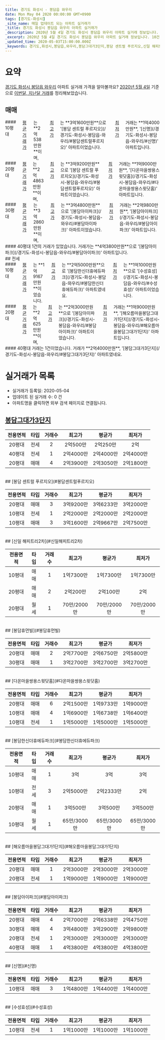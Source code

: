 ```yaml
---
title: 경기도 화성시 - 봉담읍 와우리
date: Mon May 04 2020 00:00:00 GMT+0900
tags: [경기도-화성시]
_site_name: 매일 업데이트 되는 아파트 실거래가
_title: 경기도 화성시 봉담읍 와우리 아파트 실거래가
_description: 2020년 5월 4일 경기도 화성시 봉담읍 와우리 아파트 실거래 정보입니다. 10건 아파트 정보가 있습니다.
_excerpt: 2020년 5월 4일 경기도 화성시 봉담읍 와우리 아파트 실거래 정보입니다. 10건 아파트 정보가 있습니다.
_updated_time: 2020-05-03T15:00:00.000Z
_keywords: 경기도,화성시,봉담읍,와우리,봉담그대가3단지,봉담 센트럴 푸르지오,신일 해피트리2차,봉담휴먼빌,다온마을쌍용스윗닷홈,봉담한신더휴에듀파크,해오름마을봉담그대가1단지,봉담아이파크,신명,수성효성
---
```





# 요약
<ins>경기도 화성시 봉담읍 와우리</ins> 아파트 실거래 가격을 알아볼까요? <ins>2020년 5월 4일</ins> 기준으로 <ins>이번달, 지난달 거래</ins>를 정리해보았습니다.

## 매매
<div class="container">
<div class="six columns" markdown="1">
#### 10평대
<ins>평균 거래가</ins>는 **2억538만원**이며, <ins>최고가</ins>는 **3억1600만원**으로 '[봉담 센트럴 푸르지오](/경기도-화성시-봉담읍-와우리/#봉담센트럴푸르지오)' 아파트이었습니다. <ins>최저가</ins> 거래는 **1억4000만원**, '[신명](/경기도-화성시-봉담읍-와우리/#신명)' 아파트입니다.
</div>
<div class="six columns" markdown="1">
#### 20평대
<ins>평균 거래가</ins>는 **2억4863만원**이며, <ins>최고가</ins>는 **3억9200만원**으로 '[봉담 센트럴 푸르지오](/경기도-화성시-봉담읍-와우리/#봉담센트럴푸르지오)' 아파트이었습니다. <ins>최저가</ins> 거래는 **1억9000만원**, '[다온마을쌍용스윗닷홈](/경기도-화성시-봉담읍-와우리/#다온마을쌍용스윗닷홈)' 아파트입니다.
</div>
</div>
<div class="container">
<div class="six columns" markdown="1">
#### 30평대
<ins>평균 거래가</ins>는 **3억2860만원**이며, <ins>최고가</ins>는 **3억4800만원**으로 '[봉담아이파크](/경기도-화성시-봉담읍-와우리/#봉담아이파크)' 아파트이었습니다. <ins>최저가</ins> 거래는 **2억9800만원**, '[봉담아이파크](/경기도-화성시-봉담읍-와우리/#봉담아이파크)' 아파트입니다.
</div>
<div class="six columns" markdown="1">
#### 40평대
1건의 거래가 있었습니다. 거래가는 **4억3800만원**으로 '[봉담아이파크](/경기도-화성시-봉담읍-와우리/#봉담아이파크)' 아파트입니다.
</div>
</div>
## 전세
<div class="container">
<div class="six columns" markdown="1">
#### 10평대
<ins>평균 거래가</ins>는 **1억9167만원**이었습니다. <ins>최고가</ins>는 **2억5000만원**으로 '[봉담한신더휴에듀파크](/경기도-화성시-봉담읍-와우리/#봉담한신더휴에듀파크)' 아파트였네요. <ins>최저가</ins>는 **1억1000만원**으로 '[수성효성](/경기도-화성시-봉담읍-와우리/#수성효성)' 아파트이었습니다.
</div>
<div class="six columns" markdown="1">
#### 20평대
<ins>평균 거래가</ins>는 **2억625만원**이며, <ins>최고가</ins>는 **2억3000만원**으로 '[봉담아이파크](/경기도-화성시-봉담읍-와우리/#봉담아이파크)' 아파트이었습니다. <ins>최저가</ins> 거래는 **1억9000만원**, '[해오름마을봉담그대가1단지](/경기도-화성시-봉담읍-와우리/#해오름마을봉담그대가1단지)' 아파트입니다.
</div>
</div>
<div class="container">
<div class="twelve columns" markdown="1">
#### 40평대
거래는 1건이었습니다. 거래가 **2억4000만원**, '[봉담그대가3단지](/경기도-화성시-봉담읍-와우리/#봉담그대가3단지)' 아파트였네요.
</div>
</div>



# 실거래가 목록
- 실거래가 등록일: 2020-05-04
- 업데이트 된 실거래 수: 0 건
- 아파트명을 클릭하면 외부 검색 페이지로 연결됩니다.

## [봉담그대가3단지](#봉담그대가3단지)

|전용면적|타입|거래수|최고가|평균가|최저가|
|:---:|:---:|:---:|:---:|:---:|:---:|
|20평대|<span class="deal-type-2">전세</span>|2|2억500만|2억250만|2억|
|40평대|<span class="deal-type-2">전세</span>|1|2억4000만|2억4000만|2억4000만|
|20평대|<span class="deal-type-1">매매</span>|4|2억3900만|2억3050만|2억1800만|

<br/>
## [봉담 센트럴 푸르지오](#봉담센트럴푸르지오)

|전용면적|타입|거래수|최고가|평균가|최저가|
|:---:|:---:|:---:|:---:|:---:|:---:|
|20평대|<span class="deal-type-1">매매</span>|3|3억9200만|3억6233만|3억2000만|
|10평대|<span class="deal-type-2">전세</span>|1|2억2000만|2억2000만|2억2000만|
|10평대|<span class="deal-type-1">매매</span>|3|3억1600만|2억9667만|2억7500만|

<br/>
## [신일 해피트리2차](#신일해피트리2차)

|전용면적|타입|거래수|최고가|평균가|최저가|
|:---:|:---:|:---:|:---:|:---:|:---:|
|10평대|<span class="deal-type-1">매매</span>|1|1억7300만|1억7300만|1억7300만|
|20평대|<span class="deal-type-1">매매</span>|2|2억200만|2억100만|2억|
|20평대|<span class="deal-type-3">월세</span>|1|70만/2000만|70만/2000만|70만/2000만|

<br/>
## [봉담휴먼빌](#봉담휴먼빌)

|전용면적|타입|거래수|최고가|평균가|최저가|
|:---:|:---:|:---:|:---:|:---:|:---:|
|20평대|<span class="deal-type-1">매매</span>|2|2억7700만|2억6750만|2억5800만|
|30평대|<span class="deal-type-1">매매</span>|1|3억2700만|3억2700만|3억2700만|

<br/>
## [다온마을쌍용스윗닷홈](#다온마을쌍용스윗닷홈)

|전용면적|타입|거래수|최고가|평균가|최저가|
|:---:|:---:|:---:|:---:|:---:|:---:|
|20평대|<span class="deal-type-1">매매</span>|6|2억1500만|1억9733만|1억9000만|
|10평대|<span class="deal-type-1">매매</span>|4|1억6900만|1억6738만|1억6400만|
|10평대|<span class="deal-type-2">전세</span>|1|1억5000만|1억5000만|1억5000만|

<br/>
## [봉담한신더휴에듀파크](#봉담한신더휴에듀파크)

|전용면적|타입|거래수|최고가|평균가|최저가|
|:---:|:---:|:---:|:---:|:---:|:---:|
|10평대|<span class="deal-type-1">매매</span>|1|3억|3억|3억|
|10평대|<span class="deal-type-2">전세</span>|3|2억5000만|2억2333만|2억|
|20평대|<span class="deal-type-1">매매</span>|1|3억500만|3억500만|3억500만|
|10평대|<span class="deal-type-3">월세</span>|1|65만/3000만|65만/3000만|65만/3000만|

<br/>
## [해오름마을봉담그대가1단지](#해오름마을봉담그대가1단지)

|전용면적|타입|거래수|최고가|평균가|최저가|
|:---:|:---:|:---:|:---:|:---:|:---:|
|20평대|<span class="deal-type-1">매매</span>|1|2억3000만|2억3000만|2억3000만|
|20평대|<span class="deal-type-2">전세</span>|1|1억9000만|1억9000만|1억9000만|

<br/>
## [봉담아이파크](#봉담아이파크)

|전용면적|타입|거래수|최고가|평균가|최저가|
|:---:|:---:|:---:|:---:|:---:|:---:|
|20평대|<span class="deal-type-1">매매</span>|4|2억7000만|2억6338만|2억4750만|
|30평대|<span class="deal-type-1">매매</span>|4|3억4800만|3억2900만|2억9800만|
|20평대|<span class="deal-type-2">전세</span>|1|2억3000만|2억3000만|2억3000만|
|40평대|<span class="deal-type-1">매매</span>|1|4억3800만|4억3800만|4억3800만|

<br/>
## [신명](#신명)

|전용면적|타입|거래수|최고가|평균가|최저가|
|:---:|:---:|:---:|:---:|:---:|:---:|
|10평대|<span class="deal-type-1">매매</span>|3|1억4800만|1억4400만|1억4000만|

<br/>
## [수성효성](#수성효성)

|전용면적|타입|거래수|최고가|평균가|최저가|
|:---:|:---:|:---:|:---:|:---:|:---:|
|10평대|<span class="deal-type-2">전세</span>|1|1억1000만|1억1000만|1억1000만|

<br/>



